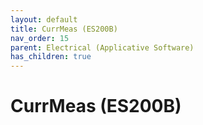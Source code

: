 ```yaml
---
layout: default
title: CurrMeas (ES200B)
nav_order: 15
parent: Electrical (Applicative Software)
has_children: true
---
```

# CurrMeas (ES200B)
